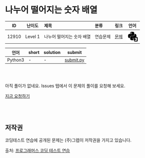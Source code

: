 # 나누어 떨어지는 숫자 배열

| ID | 난이도 | 제목 | 분류 | 링크 | 언어 |
| -- | ---- | :-- | :-- | --- | --- |
| 12910 | Level 1 | 나누어 떨어지는 숫자 배열 | 연습문제 | [문제](https://programmers.co.kr/learn/courses/30/lessons/12910) | [![python3](/assets/python3.svg)](submit.py) |

| 언어 | short | solution | submit |
| --- | ----- | -------- | ------ |
| Python3 | - | - | [submit.py](submit.py) |

<br>
<br>

아직 풀이가 없네요. Issues 탭에서 이 문제의 풀이를 요청해 보세요.

[지금 요청하기](https://github.com/yuneg11/Programmers-Solutions/issues/new?body=%2212910%3A+%EB%82%98%EB%88%84%EC%96%B4+%EB%96%A8%EC%96%B4%EC%A7%80%EB%8A%94+%EC%88%AB%EC%9E%90+%EB%B0%B0%EC%97%B4%22+%EB%AC%B8%EC%A0%9C%EC%97%90+%EB%8C%80%ED%95%9C+%ED%92%80%EC%9D%B4%EB%A5%BC+%EC%9E%91%EC%84%B1%ED%95%B4+%EC%A3%BC%EC%84%B8%EC%9A%94%21%0A%ED%8A%B9%ED%9E%88+%EB%8B%A4%EC%9D%8C+%EB%82%B4%EC%9A%A9%EC%97%90+%EB%8C%80%ED%95%B4+%EC%84%A4%EB%AA%85%ED%95%B4+%EC%A3%BC%EC%84%B8%EC%9A%94.%0A+-+&title=%5B%ED%92%80%EC%9D%B4%EC%9A%94%EC%B2%AD%5D+12910+-+%EB%82%98%EB%88%84%EC%96%B4+%EB%96%A8%EC%96%B4%EC%A7%80%EB%8A%94+%EC%88%AB%EC%9E%90+%EB%B0%B0%EC%97%B4&labels=Request)

<br>
<br>

## 저작권

코딩테스트 연습에 공개된 문제는 (주)그렙이 저작권을 가지고 있습니다.

출처: [프로그래머스 코딩 테스트 연습](https://programmers.co.kr/learn/challenges)
